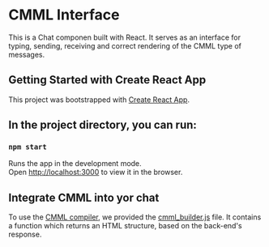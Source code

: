 # CMML Interface
This is a Chat componen built with React. It serves as an interface for typing, sending, receiving and correct rendering of the CMML type of messages.


## Getting Started with Create React App

This project was bootstrapped with [Create React App](https://github.com/facebook/create-react-app).

## In the project directory, you can run:
### `npm start`

Runs the app in the development mode.\
Open [http://localhost:3000](http://localhost:3000) to view it in the browser.

## Integrate CMML into yor chat
To use the [CMML compiler](https://github.com/victor0198utm/CMML/), we provided the [cmml_builder.js](./src/cmml_builder.js) file. It contains a function which returns an HTML structure, based on the back-end's response.

